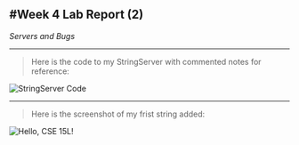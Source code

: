 #**Week 4 Lab Report (2)**
---
*Servers and Bugs*

---

>Here is the code to my StringServer with commented notes for reference:

![StringServer Code](https://user-images.githubusercontent.com/116247778/216794951-29ef8cd8-d7e8-4aeb-8f76-46929ab2c0f1.png)

---
>Here is the screenshot of my frist string added:

![Hello, CSE 15L!](https://user-images.githubusercontent.com/116247778/216795254-40728150-343a-4aee-b310-d17beaf169d0.png)

